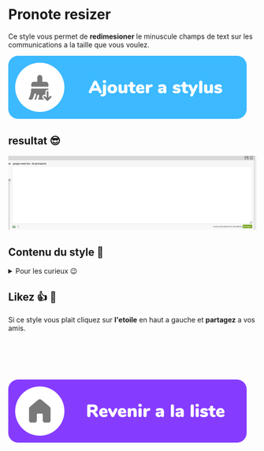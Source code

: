 # Pronote resizer

Ce style vous permet de **redimesioner** le minuscule champs de text sur les communications
a la taille que vous voulez.

[![ajouter a stylus](/images/add_fr.svg)](https://raw.githubusercontent.com/rafalou38/stylus-styles/master/styles/pronote/resizer/style.user.css)

## resultat 😎

![image d'exemple](./exemples/exemple.png)

## Contenu du style 🧐

<details>
<summary>Pour les curieux 😉</summary>

```css
.AlignementHaut.EspaceGauche table.Table td.AlignementHaut textarea {
  resize: vertical;
}
```

</details>

## Likez 👍 🌟

Si ce style vous plait cliquez sur **l'etoile** en haut a gauche et **partagez** a vos amis.

<br>
<br>
<br>
<br>

[![revenir a la liste](/images/revenir%20a%20la%20liste.svg)](https://github.com/rafalou38/stylus-styles/)
